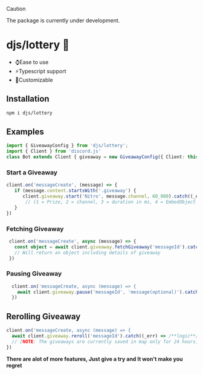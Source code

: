 > [!CAUTION]
> The package is currently under development.

# djs/lottery 🌙

- ⌚Ease to use
- ⚡Typescript support
- 🎉Customizable

## Installation
```bash
npm i djs/lottery
```

## Examples
```typescript
import { GiveawayConfig } from 'djs/lottery';
import { Client } from 'discord.js'
class Bot extends Client { giveaway = new GiveawayConfig({ Client: this }) };
```

### Start a Giveaway
```typescript
client.on('messageCreate', (message) => {
   if (message.content.startsWith('.giveaway') {
      client.giveaway.start('Nitro', message.channel, 60_000).catch((_err) => /**logic**/)
       // (1 = Prize, 2 = channel, 3 = duration in ms, 4 = EmbedObject [Optional])
   }
})
```

### Fetching Giveaway

```typescript
 client.on('messageCreate', async (message) => {
   const object = await client.giveaway.fetchGiveaway('messageId').catch((_err) => /**logic**/)
   // Will return an object including details of giveaway
 })
```
### Pausing Giveaway

```typescript
  client.on('messageCreate, async (message) => {
    await client.giveaway.pause('messageId', 'message(optional)').catch((_err) => /**logic**/)
  })
```

## Rerolling Giveaway
```ts
client.on('messageCreate, async (message) => {
  await client.giveaway.reroll('messageId').catch((_err) => /**logic**/)
  // [NOTE: The giveaways are currently saved in map only for 24 hours]
})
```
**There are alot of more features, Just give a try and It won't make you regret**